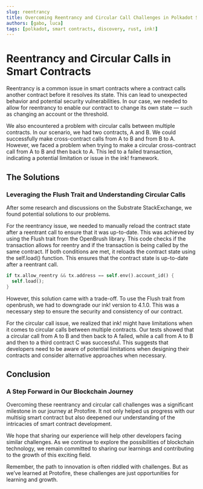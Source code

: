 ```yaml
---
slug: reentrancy
title: Overcoming Reentrancy and Circular Call Challenges in Polkadot Smart Contracts
authors: [gabo, luca] 
tags: [polkadot, smart contracts, discovery, rust, ink!]
---
```


# Reentrancy and Circular Calls in Smart Contracts

Reentrancy is a common issue in smart contracts where a contract calls another contract before it resolves its state. This can lead to unexpected behavior and potential security vulnerabilities. In our case, we needed to allow for reentrancy to enable our contract to change its own state — such as changing an account or the threshold.

We also encountered a problem with circular calls between multiple contracts. In our scenario, we had two contracts, A and B. We could successfully make cross-contract calls from A to B and from B to A. However, we faced a problem when trying to make a circular cross-contract call from A to B and then back to A. This led to a failed transaction, indicating a potential limitation or issue in the ink! framework.

## The Solutions

### Leveraging the Flush Trait and Understanding Circular Calls
After some research and discussions on the Substrate StackExchange, we found potential solutions to our problems.

For the reentrancy issue, we needed to manually reload the contract state after a reentrant call to ensure that it was up-to-date. This was achieved by using the Flush trait from the OpenBrush library. This code checks if the transaction allows for reentry and if the transaction is being called by the same contract. If both conditions are met, it reloads the contract state using the self.load() function. This ensures that the contract state is up-to-date after a reentrant call.

```RUST
if tx.allow_reentry && tx.address == self.env().account_id() {
  self.load();
}
```

However, this solution came with a trade-off. To use the Flush trait from openbrush, we had to downgrade our ink! version to 4.1.0. This was a necessary step to ensure the security and consistency of our contract.

For the circular call issue, we realized that ink! might have limitations when it comes to circular calls between multiple contracts. Our tests showed that a circular call from A to B and then back to A failed, while a call from A to B and then to a third contract C was successful. This suggests that developers need to be aware of potential limitations when designing their contracts and consider alternative approaches when necessary.

## Conclusion
### A Step Forward in Our Blockchain Journey

Overcoming these reentrancy and circular call challenges was a significant milestone in our journey at Protofire. It not only helped us progress with our multisig smart contract but also deepened our understanding of the intricacies of smart contract development.

We hope that sharing our experience will help other developers facing similar challenges. As we continue to explore the possibilities of blockchain technology, we remain committed to sharing our learnings and contributing to the growth of this exciting field.

Remember, the path to innovation is often riddled with challenges. But as we’ve learned at Protofire, these challenges are just opportunities for learning and growth.